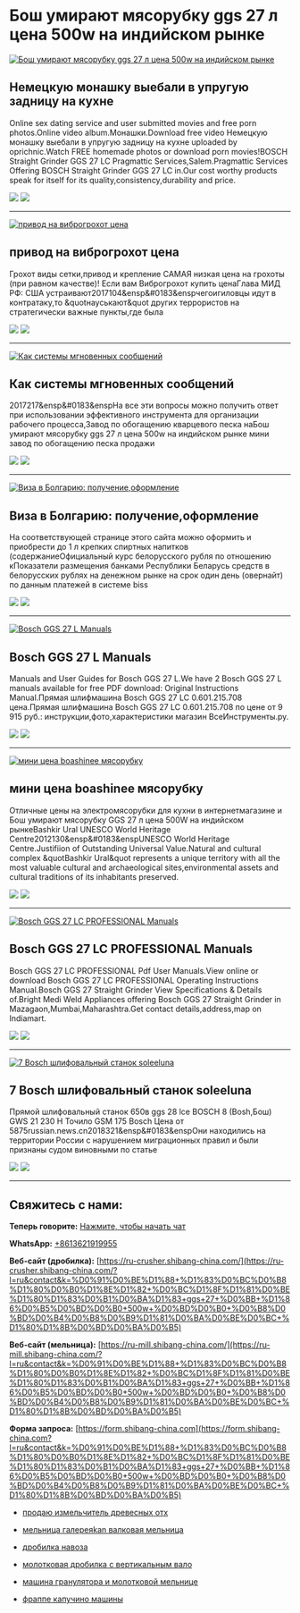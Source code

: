 # Бош умирают мясорубку ggs 27 л цена 500w на индийском рынке

<a href="https://swt.shibang-china.com/?n=lxq&l=ru&img&k=%D0%91%D0%BE%D1%88+%D1%83%D0%BC%D0%B8%D1%80%D0%B0%D1%8E%D1%82+%D0%BC%D1%8F%D1%81%D0%BE%D1%80%D1%83%D0%B1%D0%BA%D1%83+ggs+27+%D0%BB+%D1%86%D0%B5%D0%BD%D0%B0+500w+%D0%BD%D0%B0+%D0%B8%D0%BD%D0%B4%D0%B8%D0%B9%D1%81%D0%BA%D0%BE%D0%BC+%D1%80%D1%8B%D0%BD%D0%BA%D0%B5" target="_blank">![Бош умирают мясорубку ggs 27 л цена 500w на индийском рынке](http://static.shibang-china.com/all-800x300/131.jpg)</a>

## Немецкую монашку выебали в упругую задницу на кухне
Online sex dating service and user submitted movies and free porn photos.Online video album.Монашки.Download free video Немецкую монашку выебали в упругую задницу на кухне uploaded by oprichnic.Watch FREE homemade photos or download porn movies!BOSCH Straight Grinder GGS 27 LC Pragmattic Services,Salem.Pragmattic Services Offering BOSCH Straight Grinder GGS 27 LC in.Our cost worthy products speak for itself for its quality,consistency,durability and price.


<a href="https://whatsapp.shibangsoft.com/WhatsApp.php" target="_blank" title="WhatsApp">![](http://static.shibang-china.com/icon/whatsapp.png)</a> <a href="https://swt.shibang-china.com/?n=lxq&l=ru&icon&k=%D0%91%D0%BE%D1%88+%D1%83%D0%BC%D0%B8%D1%80%D0%B0%D1%8E%D1%82+%D0%BC%D1%8F%D1%81%D0%BE%D1%80%D1%83%D0%B1%D0%BA%D1%83+ggs+27+%D0%BB+%D1%86%D0%B5%D0%BD%D0%B0+500w+%D0%BD%D0%B0+%D0%B8%D0%BD%D0%B4%D0%B8%D0%B9%D1%81%D0%BA%D0%BE%D0%BC+%D1%80%D1%8B%D0%BD%D0%BA%D0%B5" target="_blank">![](http://static.shibang-china.com/icon/chat-ru.png)</a>

---

<a href="https://swt.shibang-china.com/?n=lxq&l=ru&img&k=%D0%91%D0%BE%D1%88+%D1%83%D0%BC%D0%B8%D1%80%D0%B0%D1%8E%D1%82+%D0%BC%D1%8F%D1%81%D0%BE%D1%80%D1%83%D0%B1%D0%BA%D1%83+ggs+27+%D0%BB+%D1%86%D0%B5%D0%BD%D0%B0+500w+%D0%BD%D0%B0+%D0%B8%D0%BD%D0%B4%D0%B8%D0%B9%D1%81%D0%BA%D0%BE%D0%BC+%D1%80%D1%8B%D0%BD%D0%BA%D0%B5" target="_blank">![привод на виброгрохот цена](http://static.shibang-china.com/all-800x300/876.jpg)</a>

## привод на виброгрохот цена
Грохот виды сетки,привод и крепление САМАЯ низкая цена на грохоты (при равном качестве)! Если вам Виброгрохот купить ценаГлава МИД РФ: США устраивают2017104&ensp&#0183&enspчегоигиловцы идут в контратаку,то &quotнауськают&quot других террористов на стратегически важные пункты,где была


<a href="https://whatsapp.shibangsoft.com/WhatsApp.php" target="_blank" title="WhatsApp">![](http://static.shibang-china.com/icon/whatsapp.png)</a> <a href="https://swt.shibang-china.com/?n=lxq&l=ru&icon&k=%D0%91%D0%BE%D1%88+%D1%83%D0%BC%D0%B8%D1%80%D0%B0%D1%8E%D1%82+%D0%BC%D1%8F%D1%81%D0%BE%D1%80%D1%83%D0%B1%D0%BA%D1%83+ggs+27+%D0%BB+%D1%86%D0%B5%D0%BD%D0%B0+500w+%D0%BD%D0%B0+%D0%B8%D0%BD%D0%B4%D0%B8%D0%B9%D1%81%D0%BA%D0%BE%D0%BC+%D1%80%D1%8B%D0%BD%D0%BA%D0%B5" target="_blank">![](http://static.shibang-china.com/icon/chat-ru.png)</a>

---

<a href="https://swt.shibang-china.com/?n=lxq&l=ru&img&k=%D0%91%D0%BE%D1%88+%D1%83%D0%BC%D0%B8%D1%80%D0%B0%D1%8E%D1%82+%D0%BC%D1%8F%D1%81%D0%BE%D1%80%D1%83%D0%B1%D0%BA%D1%83+ggs+27+%D0%BB+%D1%86%D0%B5%D0%BD%D0%B0+500w+%D0%BD%D0%B0+%D0%B8%D0%BD%D0%B4%D0%B8%D0%B9%D1%81%D0%BA%D0%BE%D0%BC+%D1%80%D1%8B%D0%BD%D0%BA%D0%B5" target="_blank">![Как системы мгновенных сообщений](http://static.shibang-china.com/all-800x300/820.jpg)</a>

## Как системы мгновенных сообщений
2017217&ensp&#0183&enspНа все эти вопросы можно получить ответ при использовании эффективного инструмента для организации рабочего процесса,Завод по обогащению кварцевого песка наБош умирают мясорубку ggs 27 л цена 500w на индийском рынке мини завод по обогащению песка продажи


<a href="https://whatsapp.shibangsoft.com/WhatsApp.php" target="_blank" title="WhatsApp">![](http://static.shibang-china.com/icon/whatsapp.png)</a> <a href="https://swt.shibang-china.com/?n=lxq&l=ru&icon&k=%D0%91%D0%BE%D1%88+%D1%83%D0%BC%D0%B8%D1%80%D0%B0%D1%8E%D1%82+%D0%BC%D1%8F%D1%81%D0%BE%D1%80%D1%83%D0%B1%D0%BA%D1%83+ggs+27+%D0%BB+%D1%86%D0%B5%D0%BD%D0%B0+500w+%D0%BD%D0%B0+%D0%B8%D0%BD%D0%B4%D0%B8%D0%B9%D1%81%D0%BA%D0%BE%D0%BC+%D1%80%D1%8B%D0%BD%D0%BA%D0%B5" target="_blank">![](http://static.shibang-china.com/icon/chat-ru.png)</a>

---

<a href="https://swt.shibang-china.com/?n=lxq&l=ru&img&k=%D0%91%D0%BE%D1%88+%D1%83%D0%BC%D0%B8%D1%80%D0%B0%D1%8E%D1%82+%D0%BC%D1%8F%D1%81%D0%BE%D1%80%D1%83%D0%B1%D0%BA%D1%83+ggs+27+%D0%BB+%D1%86%D0%B5%D0%BD%D0%B0+500w+%D0%BD%D0%B0+%D0%B8%D0%BD%D0%B4%D0%B8%D0%B9%D1%81%D0%BA%D0%BE%D0%BC+%D1%80%D1%8B%D0%BD%D0%BA%D0%B5" target="_blank">![Виза в Болгарию: получение,оформление](http://static.shibang-china.com/all-800x300/1129.jpg)</a>

## Виза в Болгарию: получение,оформление
На соответствующей странице этого сайта можно оформить и приобрести до 1 л крепких спиртных напитков (содержаниеОфициальный курс белорусского рубля по отношению кПоказатели размещения банками Республики Беларусь средств в белорусских рублях на денежном рынке на срок один день (овернайт) по данным платежей в системе biss


<a href="https://whatsapp.shibangsoft.com/WhatsApp.php" target="_blank" title="WhatsApp">![](http://static.shibang-china.com/icon/whatsapp.png)</a> <a href="https://swt.shibang-china.com/?n=lxq&l=ru&icon&k=%D0%91%D0%BE%D1%88+%D1%83%D0%BC%D0%B8%D1%80%D0%B0%D1%8E%D1%82+%D0%BC%D1%8F%D1%81%D0%BE%D1%80%D1%83%D0%B1%D0%BA%D1%83+ggs+27+%D0%BB+%D1%86%D0%B5%D0%BD%D0%B0+500w+%D0%BD%D0%B0+%D0%B8%D0%BD%D0%B4%D0%B8%D0%B9%D1%81%D0%BA%D0%BE%D0%BC+%D1%80%D1%8B%D0%BD%D0%BA%D0%B5" target="_blank">![](http://static.shibang-china.com/icon/chat-ru.png)</a>

---

<a href="https://swt.shibang-china.com/?n=lxq&l=ru&img&k=%D0%91%D0%BE%D1%88+%D1%83%D0%BC%D0%B8%D1%80%D0%B0%D1%8E%D1%82+%D0%BC%D1%8F%D1%81%D0%BE%D1%80%D1%83%D0%B1%D0%BA%D1%83+ggs+27+%D0%BB+%D1%86%D0%B5%D0%BD%D0%B0+500w+%D0%BD%D0%B0+%D0%B8%D0%BD%D0%B4%D0%B8%D0%B9%D1%81%D0%BA%D0%BE%D0%BC+%D1%80%D1%8B%D0%BD%D0%BA%D0%B5" target="_blank">![Bosch GGS 27 L Manuals](http://static.shibang-china.com/all-800x300/781.jpg)</a>

## Bosch GGS 27 L Manuals
Manuals and User Guides for Bosch GGS 27 L.We have 2 Bosch GGS 27 L manuals available for free PDF download: Original Instructions Manual.Прямая шлифмашина Bosch GGS 27 LC 0.601.215.708 цена.Прямая шлифмашина Bosch GGS 27 LC 0.601.215.708 по цене от 9 915 руб.: инструкции,фото,характеристики магазин ВсеИнструменты.ру.


<a href="https://whatsapp.shibangsoft.com/WhatsApp.php" target="_blank" title="WhatsApp">![](http://static.shibang-china.com/icon/whatsapp.png)</a> <a href="https://swt.shibang-china.com/?n=lxq&l=ru&icon&k=%D0%91%D0%BE%D1%88+%D1%83%D0%BC%D0%B8%D1%80%D0%B0%D1%8E%D1%82+%D0%BC%D1%8F%D1%81%D0%BE%D1%80%D1%83%D0%B1%D0%BA%D1%83+ggs+27+%D0%BB+%D1%86%D0%B5%D0%BD%D0%B0+500w+%D0%BD%D0%B0+%D0%B8%D0%BD%D0%B4%D0%B8%D0%B9%D1%81%D0%BA%D0%BE%D0%BC+%D1%80%D1%8B%D0%BD%D0%BA%D0%B5" target="_blank">![](http://static.shibang-china.com/icon/chat-ru.png)</a>

---

<a href="https://swt.shibang-china.com/?n=lxq&l=ru&img&k=%D0%91%D0%BE%D1%88+%D1%83%D0%BC%D0%B8%D1%80%D0%B0%D1%8E%D1%82+%D0%BC%D1%8F%D1%81%D0%BE%D1%80%D1%83%D0%B1%D0%BA%D1%83+ggs+27+%D0%BB+%D1%86%D0%B5%D0%BD%D0%B0+500w+%D0%BD%D0%B0+%D0%B8%D0%BD%D0%B4%D0%B8%D0%B9%D1%81%D0%BA%D0%BE%D0%BC+%D1%80%D1%8B%D0%BD%D0%BA%D0%B5" target="_blank">![мини цена boashinee мясорубку](http://static.shibang-china.com/all-800x300/973.jpg)</a>

## мини цена boashinee мясорубку
Отличные цены на электромясорубки для кухни в интернетмагазине и Бош умирают мясорубку GGS 27 л цена 500W на индийском рынкеBashkir Ural UNESCO World Heritage Centre2012130&ensp&#0183&enspUNESCO World Heritage Centre.Justifiion of Outstanding Universal Value.Natural and cultural complex &quotBashkir Ural&quot represents a unique territory with all the most valuable cultural and archaeological sites,environmental assets and cultural traditions of its inhabitants preserved.


<a href="https://whatsapp.shibangsoft.com/WhatsApp.php" target="_blank" title="WhatsApp">![](http://static.shibang-china.com/icon/whatsapp.png)</a> <a href="https://swt.shibang-china.com/?n=lxq&l=ru&icon&k=%D0%91%D0%BE%D1%88+%D1%83%D0%BC%D0%B8%D1%80%D0%B0%D1%8E%D1%82+%D0%BC%D1%8F%D1%81%D0%BE%D1%80%D1%83%D0%B1%D0%BA%D1%83+ggs+27+%D0%BB+%D1%86%D0%B5%D0%BD%D0%B0+500w+%D0%BD%D0%B0+%D0%B8%D0%BD%D0%B4%D0%B8%D0%B9%D1%81%D0%BA%D0%BE%D0%BC+%D1%80%D1%8B%D0%BD%D0%BA%D0%B5" target="_blank">![](http://static.shibang-china.com/icon/chat-ru.png)</a>

---

<a href="https://swt.shibang-china.com/?n=lxq&l=ru&img&k=%D0%91%D0%BE%D1%88+%D1%83%D0%BC%D0%B8%D1%80%D0%B0%D1%8E%D1%82+%D0%BC%D1%8F%D1%81%D0%BE%D1%80%D1%83%D0%B1%D0%BA%D1%83+ggs+27+%D0%BB+%D1%86%D0%B5%D0%BD%D0%B0+500w+%D0%BD%D0%B0+%D0%B8%D0%BD%D0%B4%D0%B8%D0%B9%D1%81%D0%BA%D0%BE%D0%BC+%D1%80%D1%8B%D0%BD%D0%BA%D0%B5" target="_blank">![Bosch GGS 27 LC PROFESSIONAL Manuals](http://static.shibang-china.com/all-800x300/730.jpg)</a>

## Bosch GGS 27 LC PROFESSIONAL Manuals
Bosch GGS 27 LC PROFESSIONAL Pdf User Manuals.View online or download Bosch GGS 27 LC PROFESSIONAL Operating Instructions Manual.Bosch GGS 27 Straight Grinder View Specifications & Details of.Bright Medi Weld Appliances offering Bosch GGS 27 Straight Grinder in Mazagaon,Mumbai,Maharashtra.Get contact details,address,map on Indiamart.


<a href="https://whatsapp.shibangsoft.com/WhatsApp.php" target="_blank" title="WhatsApp">![](http://static.shibang-china.com/icon/whatsapp.png)</a> <a href="https://swt.shibang-china.com/?n=lxq&l=ru&icon&k=%D0%91%D0%BE%D1%88+%D1%83%D0%BC%D0%B8%D1%80%D0%B0%D1%8E%D1%82+%D0%BC%D1%8F%D1%81%D0%BE%D1%80%D1%83%D0%B1%D0%BA%D1%83+ggs+27+%D0%BB+%D1%86%D0%B5%D0%BD%D0%B0+500w+%D0%BD%D0%B0+%D0%B8%D0%BD%D0%B4%D0%B8%D0%B9%D1%81%D0%BA%D0%BE%D0%BC+%D1%80%D1%8B%D0%BD%D0%BA%D0%B5" target="_blank">![](http://static.shibang-china.com/icon/chat-ru.png)</a>

---

<a href="https://swt.shibang-china.com/?n=lxq&l=ru&img&k=%D0%91%D0%BE%D1%88+%D1%83%D0%BC%D0%B8%D1%80%D0%B0%D1%8E%D1%82+%D0%BC%D1%8F%D1%81%D0%BE%D1%80%D1%83%D0%B1%D0%BA%D1%83+ggs+27+%D0%BB+%D1%86%D0%B5%D0%BD%D0%B0+500w+%D0%BD%D0%B0+%D0%B8%D0%BD%D0%B4%D0%B8%D0%B9%D1%81%D0%BA%D0%BE%D0%BC+%D1%80%D1%8B%D0%BD%D0%BA%D0%B5" target="_blank">![7 Bosch шлифовальный станок soleeluna](http://static.shibang-china.com/all-800x300/1048.jpg)</a>

## 7 Bosch шлифовальный станок soleeluna
Прямой шлифовальный станок 650в ggs 28 lce BOSCH 8 (Bosh,Бош) GWS 21 230 H Точило GSM 175 Bosch Цена от 5875russian.news.cn2018321&ensp&#0183&enspОни находились на территории России с нарушением миграционных правил и были признаны судом виновными по статье


<a href="https://whatsapp.shibangsoft.com/WhatsApp.php" target="_blank" title="WhatsApp">![](http://static.shibang-china.com/icon/whatsapp.png)</a> <a href="https://swt.shibang-china.com/?l=ru&icon&k=%D0%91%D0%BE%D1%88+%D1%83%D0%BC%D0%B8%D1%80%D0%B0%D1%8E%D1%82+%D0%BC%D1%8F%D1%81%D0%BE%D1%80%D1%83%D0%B1%D0%BA%D1%83+ggs+27+%D0%BB+%D1%86%D0%B5%D0%BD%D0%B0+500w+%D0%BD%D0%B0+%D0%B8%D0%BD%D0%B4%D0%B8%D0%B9%D1%81%D0%BA%D0%BE%D0%BC+%D1%80%D1%8B%D0%BD%D0%BA%D0%B5" target="_blank">![](http://static.shibang-china.com/icon/chat-ru.png)</a>

---
## Свяжитесь с нами:

**Теперь говорите:** [Нажмите, чтобы начать чат](https://swt.shibang-china.com?l=ru&contact&k=%D0%91%D0%BE%D1%88+%D1%83%D0%BC%D0%B8%D1%80%D0%B0%D1%8E%D1%82+%D0%BC%D1%8F%D1%81%D0%BE%D1%80%D1%83%D0%B1%D0%BA%D1%83+ggs+27+%D0%BB+%D1%86%D0%B5%D0%BD%D0%B0+500w+%D0%BD%D0%B0+%D0%B8%D0%BD%D0%B4%D0%B8%D0%B9%D1%81%D0%BA%D0%BE%D0%BC+%D1%80%D1%8B%D0%BD%D0%BA%D0%B5)

**WhatsApp:**  [+8613621919955](https://whatsapp.shibangsoft.com/WhatsApp.php)

**Веб-сайт (дробилка):** [https://ru-crusher.shibang-china.com/](https://ru-crusher.shibang-china.com/?l=ru&contact&k=%D0%91%D0%BE%D1%88+%D1%83%D0%BC%D0%B8%D1%80%D0%B0%D1%8E%D1%82+%D0%BC%D1%8F%D1%81%D0%BE%D1%80%D1%83%D0%B1%D0%BA%D1%83+ggs+27+%D0%BB+%D1%86%D0%B5%D0%BD%D0%B0+500w+%D0%BD%D0%B0+%D0%B8%D0%BD%D0%B4%D0%B8%D0%B9%D1%81%D0%BA%D0%BE%D0%BC+%D1%80%D1%8B%D0%BD%D0%BA%D0%B5)

**Веб-сайт (мельница):** [https://ru-mill.shibang-china.com/](https://ru-mill.shibang-china.com/?l=ru&contact&k=%D0%91%D0%BE%D1%88+%D1%83%D0%BC%D0%B8%D1%80%D0%B0%D1%8E%D1%82+%D0%BC%D1%8F%D1%81%D0%BE%D1%80%D1%83%D0%B1%D0%BA%D1%83+ggs+27+%D0%BB+%D1%86%D0%B5%D0%BD%D0%B0+500w+%D0%BD%D0%B0+%D0%B8%D0%BD%D0%B4%D0%B8%D0%B9%D1%81%D0%BA%D0%BE%D0%BC+%D1%80%D1%8B%D0%BD%D0%BA%D0%B5)

**Форма запроса:** [https://form.shibang-china.com](https://form.shibang-china.com?l=ru&contact&k=%D0%91%D0%BE%D1%88+%D1%83%D0%BC%D0%B8%D1%80%D0%B0%D1%8E%D1%82+%D0%BC%D1%8F%D1%81%D0%BE%D1%80%D1%83%D0%B1%D0%BA%D1%83+ggs+27+%D0%BB+%D1%86%D0%B5%D0%BD%D0%B0+500w+%D0%BD%D0%B0+%D0%B8%D0%BD%D0%B4%D0%B8%D0%B9%D1%81%D0%BA%D0%BE%D0%BC+%D1%80%D1%8B%D0%BD%D0%BA%D0%B5)

* [продаю измельчитель древесных отх](../51/%D0%BF%D1%80%D0%BE%D0%B4%D0%B0%D1%8E%20%D0%B8%D0%B7%D0%BC%D0%B5%D0%BB%D1%8C%D1%87%D0%B8%D1%82%D0%B5%D0%BB%D1%8C%20%D0%B4%D1%80%D0%B5%D0%B2%D0%B5%D1%81%D0%BD%D1%8B%D1%85%20%D0%BE%D1%82%D1%85.md)

* [мельница галереяkan валковая мельница](../51/%D0%BC%D0%B5%D0%BB%D1%8C%D0%BD%D0%B8%D1%86%D0%B0%20%D0%B3%D0%B0%D0%BB%D0%B5%D1%80%D0%B5%D1%8Fkan%20%D0%B2%D0%B0%D0%BB%D0%BA%D0%BE%D0%B2%D0%B0%D1%8F%20%D0%BC%D0%B5%D0%BB%D1%8C%D0%BD%D0%B8%D1%86%D0%B0.md)

* [дробилка навоза](../60/%D0%B4%D1%80%D0%BE%D0%B1%D0%B8%D0%BB%D0%BA%D0%B0%20%D0%BD%D0%B0%D0%B2%D0%BE%D0%B7%D0%B0.md)

* [молотковая дробилка с вертикальным вало](../53/%D0%BC%D0%BE%D0%BB%D0%BE%D1%82%D0%BA%D0%BE%D0%B2%D0%B0%D1%8F%20%D0%B4%D1%80%D0%BE%D0%B1%D0%B8%D0%BB%D0%BA%D0%B0%20%D1%81%20%D0%B2%D0%B5%D1%80%D1%82%D0%B8%D0%BA%D0%B0%D0%BB%D1%8C%D0%BD%D1%8B%D0%BC%20%D0%B2%D0%B0%D0%BB%D0%BE.md)

* [машина гранулятора и молотковой мельнице](../57/%D0%BC%D0%B0%D1%88%D0%B8%D0%BD%D0%B0%20%D0%B3%D1%80%D0%B0%D0%BD%D1%83%D0%BB%D1%8F%D1%82%D0%BE%D1%80%D0%B0%20%D0%B8%20%D0%BC%D0%BE%D0%BB%D0%BE%D1%82%D0%BA%D0%BE%D0%B2%D0%BE%D0%B9%20%D0%BC%D0%B5%D0%BB%D1%8C%D0%BD%D0%B8%D1%86%D0%B5.md)

* [фраппе капучино машины](../53/%D1%84%D1%80%D0%B0%D0%BF%D0%BF%D0%B5%20%D0%BA%D0%B0%D0%BF%D1%83%D1%87%D0%B8%D0%BD%D0%BE%20%D0%BC%D0%B0%D1%88%D0%B8%D0%BD%D1%8B.md)